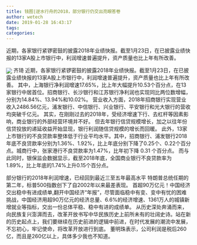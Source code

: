 ```yaml
---
title: 钱图|逆水行舟的2018，部分银行仍交出亮眼答卷
author: wetech
date: 2019-01-28 16:43:17
tags: 
categories: 
---
```

近期，各家银行紧锣密鼓的披露2018年业绩快报。截至1月23日，在已披露业绩快报的13家A股上市银行中，利润增速普遍提升，资产质量也比上年有所改善。
<!-- more -->
<img align="center" border="0" src="https://imgcdn.yicai.com/uppics/images/2019/01/7a2011bbafab05e63a233cb182636454.jpg" />
齐琦
近期，各家银行紧锣密鼓的披露2018年业绩快报。截至1月23日，在已披露业绩快报的13家A股上市银行中，利润增速普遍提升，资产质量也比上年有所改善。
其中，上海银行净利润增速17.65%，比上年大幅提升10.53个百分点，在13家银行中居首位。招商银行、长沙银行和江苏银行净利润也实现同比两位数增幅，分别为14.84%、13.94%和10.02%。
营业收入方面，2018年招商银行实现营业收入2486.56亿元，浦发银行、中信银行、兴业银行、平安银行和光大银行的营收均突破千亿元。
其实，在刚刚过去的2018年，受经济增速下行、去杠杆等因素影响，商业银行的外部经营环境并不好。
但去年银行信贷规模增长，加之以往年份信贷投放的递延收益开始显现，银行利润随信贷规模的增长而回暖。
此外，13家上市银行的不良贷款率整体低于行业平均水平。其中，招商银行、浦发银行2018年底不良贷款率分别为1.36%、1.92%，比上年底分别下降了0.25个、0.22个百分点。城商行中，张家港行不良贷款率为1.47%，比年初下降 0.31 个百分点。
而与此同时，银保监会数据显示，截至2018年底，全国商业银行不良贷款率为1.89%，比上年底的1.74%上升0.15个百分点。
 
 
部分银行的2018年利润增速，已经回到最近三至五年最高水平
特朗普总统任期的第二年，标普500指数创下了自2002年以来最差表现。
首超90万亿元！中国经济交出稳中有进成绩单,翻开中国经济“年报”，尽管面临稳中有变、变中有忧的困难挑战，中国经济用超90万亿元的经济总量、6.6%的经济增速、1361万人的城镇新增就业等指标，交出一份总体平稳、稳中有进的成绩单。
从历史深处奔涌而来，向民族复兴澎湃而去，改革开放书写中华民族历史上前所未有的壮阔史诗。站在新的历史起点上，我们要继续在历史前进的逻辑中前进，在时代发展的潮流中发展，不忘初心，牢记使命，将改革开放进行到底。
董明珠表示，公司利润是税后260亿，而且是260亿以上，具体多少我也不知道。
